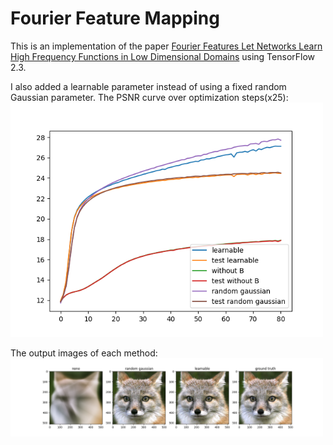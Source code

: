 # Fourier Feature Mapping
This is an implementation of the paper [Fourier Features Let Networks Learn High Frequency Functions in Low Dimensional Domains](https://arxiv.org/pdf/2006.10739.pdf) using TensorFlow 2.3.

I also added a learnable parameter instead of using a fixed random Gaussian parameter.
The PSNR curve over optimization steps(x25):
<img src="./images/curve.png" width=500px></img>

The output images of each method:
<img src="./images/output.png" width=500px></img>